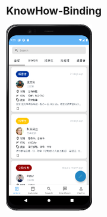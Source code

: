 # KnowHow-Binding
<img src=https://github.com/Andy177-Apps/KnowHow-Binding/blob/main/%E9%A6%96%E9%A0%81-%E6%96%87%E7%AB%A0%E5%88%97%E8%A1%A8.png height="500" />
